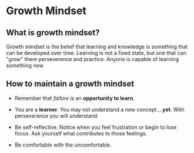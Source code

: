 # Growth Mindset 

## What is growth mindset?

Growth mindset is the belief that learning and knowledge is something that can be developed over time. Learning is not a fixed state, but one that can "grow" there perseverence and practice. Anyone is capable of learning something new.

## How to maintain a growth mindset

* Remember that *failure* is an **opportunity to learn**.

* You are a **learner**. You may not understand a new concept....**yet**. With perseverance you will understand.
* Be self-reflective. Notice when you feel frustration or begin to lose focus. Ask yourself what contributes to those feelings.
* Be comfortable with the uncomfortable.
